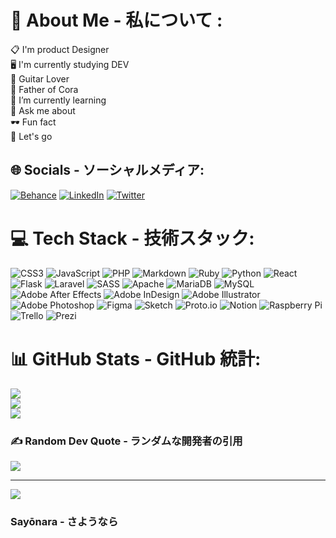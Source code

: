 # 💫 About Me - 私について :
📋  I'm product Designer<br>🖥 I'm currently studying DEV  <br>🎸 Guitar Lover<br>🐶 Father of Cora<br>🌱 I’m currently learning<br>💬 Ask me about<br>🕶 Fun fact<br>🚀 Let's go


## 🌐 Socials - ソーシャルメディア:
[![Behance](https://img.shields.io/badge/Behance-1769ff?logo=behance&logoColor=white)](https://behance.net/https://www.behance.net/nammmu1f6c) [![LinkedIn](https://img.shields.io/badge/LinkedIn-%230077B5.svg?logo=linkedin&logoColor=white)](https://linkedin.com/in/https://es.linkedin.com/in/mgomezlora) [![Twitter](https://img.shields.io/badge/Twitter-%231DA1F2.svg?logo=Twitter&logoColor=white)](https://twitter.com/https://twitter.com/nammulovett) 

# 💻 Tech Stack - 技術スタック:
![CSS3](https://img.shields.io/badge/css3-%231572B6.svg?style=for-the-badge&logo=css3&logoColor=white) ![JavaScript](https://img.shields.io/badge/javascript-%23323330.svg?style=for-the-badge&logo=javascript&logoColor=%23F7DF1E) ![PHP](https://img.shields.io/badge/php-%23777BB4.svg?style=for-the-badge&logo=php&logoColor=white) ![Markdown](https://img.shields.io/badge/markdown-%23000000.svg?style=for-the-badge&logo=markdown&logoColor=white) ![Ruby](https://img.shields.io/badge/ruby-%23CC342D.svg?style=for-the-badge&logo=ruby&logoColor=white) ![Python](https://img.shields.io/badge/python-3670A0?style=for-the-badge&logo=python&logoColor=ffdd54) ![React](https://img.shields.io/badge/react-%2320232a.svg?style=for-the-badge&logo=react&logoColor=%2361DAFB) ![Flask](https://img.shields.io/badge/flask-%23000.svg?style=for-the-badge&logo=flask&logoColor=white) ![Laravel](https://img.shields.io/badge/laravel-%23FF2D20.svg?style=for-the-badge&logo=laravel&logoColor=white) ![SASS](https://img.shields.io/badge/SASS-hotpink.svg?style=for-the-badge&logo=SASS&logoColor=white) ![Apache](https://img.shields.io/badge/apache-%23D42029.svg?style=for-the-badge&logo=apache&logoColor=white) ![MariaDB](https://img.shields.io/badge/MariaDB-003545?style=for-the-badge&logo=mariadb&logoColor=white) ![MySQL](https://img.shields.io/badge/mysql-%2300f.svg?style=for-the-badge&logo=mysql&logoColor=white) ![Adobe After Effects](https://img.shields.io/badge/Adobe%20After%20Effects-9999FF.svg?style=for-the-badge&logo=Adobe%20After%20Effects&logoColor=white) ![Adobe InDesign](https://img.shields.io/badge/Adobe%20InDesign-49021F?style=for-the-badge&logo=adobeindesign&logoColor=white) ![Adobe Illustrator](https://img.shields.io/badge/adobeillustrator-%23FF9A00.svg?style=for-the-badge&logo=adobeillustrator&logoColor=white) ![Adobe Photoshop](https://img.shields.io/badge/adobephotoshop-%2331A8FF.svg?style=for-the-badge&logo=adobephotoshop&logoColor=white) 	![Figma](https://img.shields.io/badge/figma-%23F24E1E.svg?style=for-the-badge&logo=figma&logoColor=white) ![Sketch](https://img.shields.io/badge/Sketch-FFB387?style=for-the-badge&logo=sketch&logoColor=black) ![Proto.io](https://img.shields.io/badge/Proto.io-161637?style=for-the-badge&logo=proto.io&logoColor=00e5ff) ![Notion](https://img.shields.io/badge/Notion-%23000000.svg?style=for-the-badge&logo=notion&logoColor=white) ![Raspberry Pi](https://img.shields.io/badge/-RaspberryPi-C51A4A?style=for-the-badge&logo=Raspberry-Pi) ![Trello](https://img.shields.io/badge/Trello-%23026AA7.svg?style=for-the-badge&logo=Trello&logoColor=white) ![Prezi](https://img.shields.io/badge/Prezi-%23000000.svg?style=for-the-badge&logo=Prezi&logoColor=white)
# 📊 GitHub Stats - GitHub 統計:
![](https://github-readme-stats.vercel.app/api?username=NammuLovett&theme=dracula&hide_border=true&include_all_commits=false&count_private=false)<br/>
![](https://github-readme-streak-stats.herokuapp.com/?user=NammuLovett&theme=dracula&hide_border=true)<br/>
![](https://github-readme-stats.vercel.app/api/top-langs/?username=NammuLovett&theme=dracula&hide_border=true&include_all_commits=false&count_private=false&layout=compact)

### ✍️ Random Dev Quote - ランダムな開発者の引用
![](https://quotes-github-readme.vercel.app/api?type=horizontal&theme=radical)



---
[![](https://visitcount.itsvg.in/api?id=NammuLovett&icon=7&color=6)](https://visitcount.itsvg.in)

### Sayōnara - さようなら
